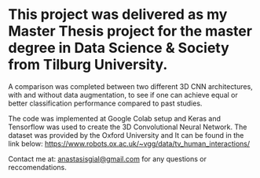 # This project was delivered as my Master Thesis project for the master degree in Data Science & Society from Tilburg University.

A comparison was completed between two different 3D CNN architectures, with and without data augmentation, to see if one can achieve equal or better classification performance compared to past studies.

The code was implemented at Google Colab setup and Keras and Tensorflow was used to create the 3D Convolutional Neural Network. The dataset was provided by the Oxford University and It can be found in the link below:
https://www.robots.ox.ac.uk/~vgg/data/tv_human_interactions/

Contact me at: anastasisgial@gmail.com for any questions or reccomendations.
